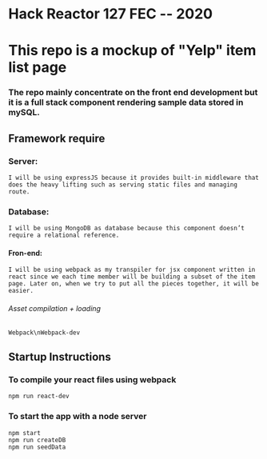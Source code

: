 # Hack Reactor 127 FEC -- 2020

# This repo is a mockup of "Yelp" item list page
### The repo mainly concentrate on the front end development but it is a full stack component rendering sample data stored in mySQL.

## Framework require
### Server:
```I will be using expressJS because it provides built-in middleware that does the heavy lifting such as serving static files and managing route.```

### Database:
```I will be using MongoDB as database because this component doesn’t require a relational reference.```

#### Fron-end:
```I will be using webpack as my transpiler for jsx component written in react since we each time member will be building a subset of the item page. Later on, when we try to put all the pieces together, it will be easier.```

###### Asset compilation + loading
```Webpack\nWebpack-dev```


## Startup Instructions

### To compile your react files using webpack

```#!/bin/bash
npm run react-dev
```

### To start the app with a node server

```#!/bin/bash
npm start
npm run createDB
npm run seedData
```
